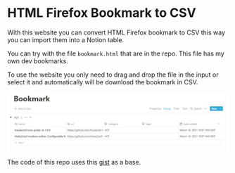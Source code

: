 # HTML Firefox Bookmark to CSV

With this website you can convert HTML Firefox bookmark to CSV this way you
can import them into a Notion table.

You can try with the file `bookmark.html` that are in the repo. This file
has my own dev bookmarks.

To use the website you only need to drag and drop the file in the input or select it and automatically will be download the bookmark in CSV.

![Notion example](./img/notion.jpg 'Notion')

The code of this repo uses this [gist](https://gist.github.com/ruucm/83fdd36c862a49ba35475c75aa360417) as a base.
